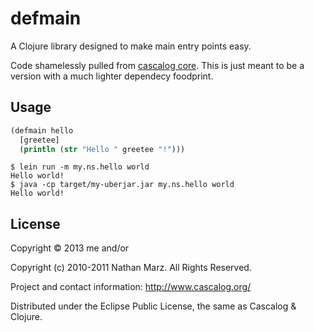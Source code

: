 # defmain

A Clojure library designed to make main entry points easy.

Code shamelessly pulled from [cascalog core](http://nathanmarz.github.io/cascalog/cascalog.api.html#var-defmain). This is just meant to be a version with a much lighter dependecy foodprint.

## Usage

```clj
(defmain hello
  [greetee]
  (println (str "Hello " greetee "!")))
```

```
$ lein run -m my.ns.hello world
Hello world!
$ java -cp target/my-uberjar.jar my.ns.hello world
Hello world!
```

## License

Copyright © 2013 me and/or

Copyright (c) 2010-2011 Nathan Marz. All Rights Reserved.

Project and contact information: http://www.cascalog.org/

Distributed under the Eclipse Public License, the same as Cascalog & Clojure.
